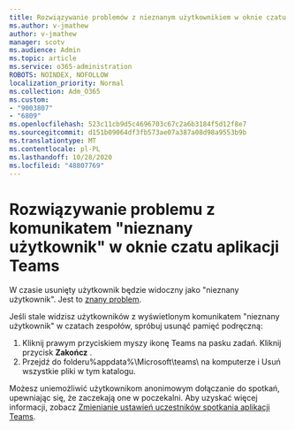 ```yaml
---
title: Rozwiązywanie problemów z nieznanym użytkownikiem w oknie czatu aplikacji Teams
ms.author: v-jmathew
author: v-jmathew
manager: scotv
ms.audience: Admin
ms.topic: article
ms.service: o365-administration
ROBOTS: NOINDEX, NOFOLLOW
localization_priority: Normal
ms.collection: Adm_O365
ms.custom:
- "9003807"
- "6809"
ms.openlocfilehash: 523c11cb9d5c4696703c67c2a6b3184f5d12f8e7
ms.sourcegitcommit: d151b09064df3fb573ae07a387a08d98a9553b9b
ms.translationtype: MT
ms.contentlocale: pl-PL
ms.lasthandoff: 10/28/2020
ms.locfileid: "48807769"
---
```

# <a name="resolving-issue-with-unknown-user-in-teams-chat"></a>Rozwiązywanie problemu z komunikatem "nieznany użytkownik" w oknie czatu aplikacji Teams

W czasie usunięty użytkownik będzie widoczny jako "nieznany użytkownik". Jest to [znany problem](https://docs.microsoft.com/microsoftteams/troubleshoot/known-issues/removed-user-appears-as-unknown).

Jeśli stale widzisz użytkowników z wyświetlonym komunikatem "nieznany użytkownik" w czatach zespołów, spróbuj usunąć pamięć podręczną:

1.  Kliknij prawym przyciskiem myszy ikonę Teams na pasku zadań. Kliknij przycisk  **Zakończ** .
2.  Przejdź do folderu%appdata%\Microsoft\teams\ na komputerze i Usuń wszystkie pliki w tym katalogu.

Możesz uniemożliwić użytkownikom anonimowym dołączanie do spotkań, upewniając się, że zaczekają one w poczekalni. Aby uzyskać więcej informacji, zobacz [Zmienianie ustawień uczestników spotkania aplikacji Teams](https://support.microsoft.com/office/change-participant-settings-for-a-teams-meeting-53261366-dbd5-45f9-aae9-a70e6354f88e).
